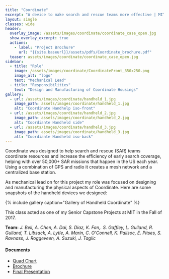 ```yaml
---
title: "Coordinate"
excerpt: "A device to make search and rescue teams more effective | MIT Senior Project"
layout: single
classes: wide
header:
  overlay_image: /assets/images/coordinate/coordinate_case_open.jpg
  show_overlay_excerpt: true
  actions:
    - label: "Project Brochure"
      url: "{{site.baseurl}}/assets/pdfs/Coordinate_brochure.pdf"
  teaser: assets/images/coordinate/coordinate_case_open.jpg
sidebar:
  - title: "Role"
    image: /assets/images/coordinate/CoordinateFront_350x250.png
    image_alt: "logo"
    text: "Mechanical Lead"
  - title: "Responsibilities"
    text: "Design and Manufacturing of Coordinate Housings"
gallery:
  - url: /assets/images/coordinate/handheld_1.jpg
    image_path: assets/images/coordinate/handheld_1.jpg
    alt: "Coordinate Handhelp iso-front"
  - url: /assets/images/coordinate/handheld_2.jpg
    image_path: assets/images/coordinate/handheld_2.jpg
    alt: "Coordiante Handheld side"
  - url: /assets/images/coordinate/handheld_3.jpg
    image_path: assets/images/coordinate/handheld_3.jpg
    alt: "Coordiante Handheld iso-back"
---
```


Coordinate was designed to help search and rescue (SAR) teams coordinate resources and increase the efficiency of early search coverage, helping with over 50,000+ SAR missions that happen in the US each year. Using a combination of GPS and radio it creates a mesh network and a centralized base station. 

As mechanical lead on for this project my role was focused on designing and manufacturing the physical aspects of Coordinate. Here are some snapshots of the handheld devices we designed:

{% include gallery caption="Gallery of Handheld Coordinate" %}

This class acted as one of my Senior Capstone Projects at MIT in the Fall of 2017. 

**Team:** *J. Bell, A. Chen, A. Dai, S. Diaz, K. Fan,. S. Gaffley, L. Gulland, R. Gulland, T. Libsack, A. Lytle, A. Marin, C. O'Connell, K. Palisoc, E. Pitses, S. Ravnass, J. Roggeveen, A. Suzuki, J. Taglic*


#### Documents
+ [Quad Chart]({{site.baseurl}}/assets/pdfs/quadcharts/Coordinate-Quad_Chart.pdf)<br>
+ [Brochure]({{site.baseurl}}/assets/pdfs/coordinate_brochure.pdf)<br>
+ [Final Presentation](https://www.youtube.com/embed/RqKSAz3yxMM?start=8309")